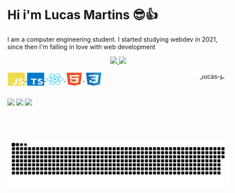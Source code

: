 # Hi i'm Lucas Martins 😎👍
<p>
 I am a computer engineering student. I started studying webdev in 2021, since then I'm falling in love with web development
</p>
<div align="center">
  <a href="https://github.com/lucasufc">
  <img height="170em" src="https://github-readme-stats.vercel.app/api?username=lucasufc&show_icons=true&theme=react&include_all_commits=true&count_private=true"/>
  <img height="170em" src="https://github-readme-stats.vercel.app/api/top-langs/?username=lucasufc&layout=compact&langs_count=7&theme=react"/>
</div>
<div style="display: inline_block"><br>
  <img align="center" alt="lucas-Js" height="30" width="40" src="https://raw.githubusercontent.com/devicons/devicon/master/icons/javascript/javascript-plain.svg">
  <img align="center" alt="lucas-Ts" height="30" width="40" src="https://raw.githubusercontent.com/devicons/devicon/master/icons/typescript/typescript-plain.svg">
  <img align="center" alt="lucas-React" height="30" width="40" src="https://raw.githubusercontent.com/devicons/devicon/master/icons/react/react-original.svg">
  <img align="center" alt="lucas-HTML" height="30" width="40" src="https://raw.githubusercontent.com/devicons/devicon/master/icons/html5/html5-original.svg">
  <img align="center" alt="lucas-CSS" height="30" width="40" src="https://raw.githubusercontent.com/devicons/devicon/master/icons/css3/css3-original.svg">
  <img align="right" alt="lucas-pic" height="150" style="border-radius:50px;" src="https://octodex.github.com/images/filmtocat.png">
</div>
  
  ##
 
<div> 
    <a href="https://instagram.com/4lucas0_" target="_blank" rel="author"><img src="https://img.shields.io/badge/-Instagram-%23E4405F?style=for-the-badge&logo=instagram&logoColor=white" target="_blank"></a>
    <a href = "mailto:lucashk.eng@gmail.com"><img src="https://img.shields.io/badge/-Gmail-%23333?style=for-the-badge&logo=gmail&logoColor=white" target="_blank"></a>
    <a href="https://www.linkedin.com/in/lucas-martins-oliveira" target="_blank" rel="author"><img src="https://img.shields.io/badge/-LinkedIn-%230077B5?style=for-the-badge&logo=linkedin&logoColor=white" target="_blank"></a> 
 
  ![Snake animation](https://github.com/lucasufc/lucasufc/blob/output/github-contribution-grid-snake.svg)
 
</div>
